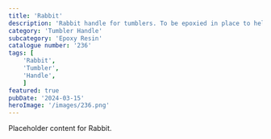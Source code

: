 ```yaml
---
title: 'Rabbit'
description: 'Rabbit handle for tumblers. To be epoxied in place to help make your tumbler standout.'
category: 'Tumbler Handle'
subcategory: 'Epoxy Resin'
catalogue number: '236'
tags: [
    'Rabbit', 
    'Tumbler', 
    'Handle', 
    ]
featured: true
pubDate: '2024-03-15'
heroImage: '/images/236.png'
---
```


Placeholder content for Rabbit.
